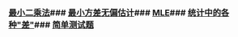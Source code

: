 ### [最小二乘法](../我的笔记/1.数学基础/最小二乘法.md)### [最小方差无偏估计](../我的笔记/1.数学基础/最小方差无偏估计.md)### [MLE](../我的笔记/1.数学基础/MLE.md)### [统计中的各种"差"](../我的笔记/1.数学基础/统计中的各种"差".md)### [简单测试题](../我的笔记/1.数学基础/简单测试题.md)